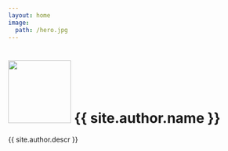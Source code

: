 ```yaml
---
layout: home
image:
  path: /hero.jpg
---
```

<div class="archive-header page-header page-header">
  <div class="page-header-inner">
    <h1 class="archive-title page-title">
      <img alt='' src='http://1.gravatar.com/avatar/{{ site.author.gravatar_hash }}?s=128&#038;d=mm&#038;r=g' srcset='http://1.gravatar.com/avatar/{{ site.author.gravatar_hash }}?s=192&amp;d=mm&amp;r=g 2x' class='avatar avatar-128 photo' height='128' width='128'/>
      {{ site.author.name }}
    </h1>
    <div class="archive-description">
    <p>{{ site.author.descr }}</p>
    </div>
  </div>
</div>
